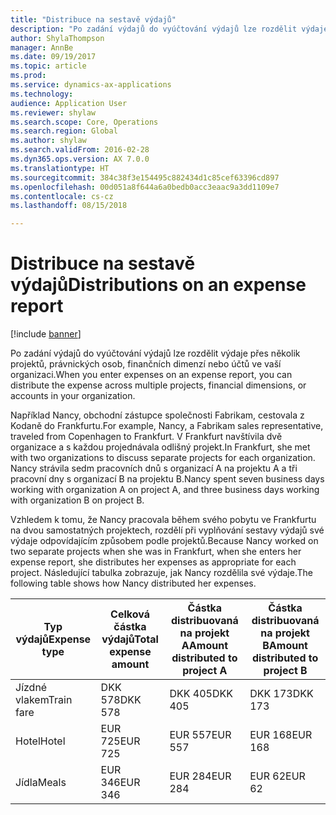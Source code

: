 ```yaml
---
title: "Distribuce na sestavě výdajů"
description: "Po zadání výdajů do vyúčtování výdajů lze rozdělit výdaje přes několik projektů, právnických osob nebo účtů ve vaší organizaci."
author: ShylaThompson
manager: AnnBe
ms.date: 09/19/2017
ms.topic: article
ms.prod: 
ms.service: dynamics-ax-applications
ms.technology: 
audience: Application User
ms.reviewer: shylaw
ms.search.scope: Core, Operations
ms.search.region: Global
ms.author: shylaw
ms.search.validFrom: 2016-02-28
ms.dyn365.ops.version: AX 7.0.0
ms.translationtype: HT
ms.sourcegitcommit: 384c38f3e154495c882434d1c85cef63396cd897
ms.openlocfilehash: 00d051a8f644a6a0bedb0acc3eaac9a3dd1109e7
ms.contentlocale: cs-cz
ms.lasthandoff: 08/15/2018

---
```


# <a name="distributions-on-an-expense-report"></a><span data-ttu-id="356b8-103">Distribuce na sestavě výdajů</span><span class="sxs-lookup"><span data-stu-id="356b8-103">Distributions on an expense report</span></span>

[!include [banner](../includes/banner.md)]

<span data-ttu-id="356b8-104"> Po zadání výdajů do vyúčtování výdajů lze rozdělit výdaje přes několik projektů, právnických osob, finančních dimenzí nebo účtů ve vaší organizaci.</span><span class="sxs-lookup"><span data-stu-id="356b8-104">When you enter expenses on an expense report, you can distribute the expense across multiple projects, financial dimensions, or accounts in your organization.</span></span>

<span data-ttu-id="356b8-105">Například Nancy, obchodní zástupce společnosti Fabrikam, cestovala z Kodaně do Frankfurtu.</span><span class="sxs-lookup"><span data-stu-id="356b8-105">For example, Nancy, a Fabrikam sales representative, traveled from Copenhagen to Frankfurt.</span></span> <span data-ttu-id="356b8-106">V Frankfurt navštívila dvě organizace a s každou projednávala odlišný projekt.</span><span class="sxs-lookup"><span data-stu-id="356b8-106">In Frankfurt, she met with two organizations to discuss separate projects for each organization.</span></span> <span data-ttu-id="356b8-107">Nancy strávila sedm pracovních dnů s organizací A na projektu A a tři pracovní dny s organizací B na projektu B.</span><span class="sxs-lookup"><span data-stu-id="356b8-107">Nancy spent seven business days working with organization A on project A, and three business days working with organization B on project B.</span></span>

<span data-ttu-id="356b8-108">Vzhledem k tomu, že Nancy pracovala během svého pobytu ve Frankfurtu na dvou samostatných projektech, rozdělí při vyplňování sestavy výdajů své výdaje odpovídajícím způsobem podle projektů.</span><span class="sxs-lookup"><span data-stu-id="356b8-108">Because Nancy worked on two separate projects when she was in Frankfurt, when she enters her expense report, she distributes her expenses as appropriate for each project.</span></span> <span data-ttu-id="356b8-109">Následující tabulka zobrazuje, jak Nancy rozdělila své výdaje.</span><span class="sxs-lookup"><span data-stu-id="356b8-109">The following table shows how Nancy distributed her expenses.</span></span>


| <span data-ttu-id="356b8-110">Typ výdajů</span><span class="sxs-lookup"><span data-stu-id="356b8-110">Expense type</span></span> | <span data-ttu-id="356b8-111">Celková částka výdajů</span><span class="sxs-lookup"><span data-stu-id="356b8-111">Total expense amount</span></span>|<span data-ttu-id="356b8-112">Částka distribuovaná na projekt A</span><span class="sxs-lookup"><span data-stu-id="356b8-112">Amount distributed to project A</span></span>| <span data-ttu-id="356b8-113">Částka distribuovaná na projekt B</span><span class="sxs-lookup"><span data-stu-id="356b8-113">Amount distributed to project B</span></span> |
|--------------|---------------------|-------------------------------|---------------------------------|
|<span data-ttu-id="356b8-114">Jízdné vlakem</span><span class="sxs-lookup"><span data-stu-id="356b8-114">Train fare</span></span>   |<span data-ttu-id="356b8-115">DKK 578</span><span class="sxs-lookup"><span data-stu-id="356b8-115">DKK 578</span></span>              |<span data-ttu-id="356b8-116">DKK 405</span><span class="sxs-lookup"><span data-stu-id="356b8-116">DKK 405</span></span>                        |<span data-ttu-id="356b8-117">DKK 173</span><span class="sxs-lookup"><span data-stu-id="356b8-117">DKK 173</span></span>                          |
|<span data-ttu-id="356b8-118">Hotel</span><span class="sxs-lookup"><span data-stu-id="356b8-118">Hotel</span></span>         |<span data-ttu-id="356b8-119">EUR 725</span><span class="sxs-lookup"><span data-stu-id="356b8-119">EUR 725</span></span>              |<span data-ttu-id="356b8-120">EUR 557</span><span class="sxs-lookup"><span data-stu-id="356b8-120">EUR 557</span></span>                        |<span data-ttu-id="356b8-121">EUR 168</span><span class="sxs-lookup"><span data-stu-id="356b8-121">EUR 168</span></span>                          |
|<span data-ttu-id="356b8-122">Jídla</span><span class="sxs-lookup"><span data-stu-id="356b8-122">Meals</span></span>         |<span data-ttu-id="356b8-123">EUR 346</span><span class="sxs-lookup"><span data-stu-id="356b8-123">EUR 346</span></span>              |<span data-ttu-id="356b8-124">EUR 284</span><span class="sxs-lookup"><span data-stu-id="356b8-124">EUR 284</span></span>                        |<span data-ttu-id="356b8-125">EUR 62</span><span class="sxs-lookup"><span data-stu-id="356b8-125">EUR 62</span></span>                           |


